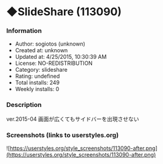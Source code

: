 # ◆SlideShare (113090)

### Information
- Author: sogiotos (unknown)
- Created at: unknown
- Updated at: 4/25/2015, 10:30:39 AM
- License: NO-REDISTRIBUTION
- Category: slideshare
- Rating: undefined
- Total installs: 249
- Weekly installs: 0


### Description
ver.2015-04
画面が広くてもサイドバーを出現させない


### Screenshots (links to userstyles.org)
![https://userstyles.org/style_screenshots/113090-after.png](https://userstyles.org/style_screenshots/113090-after.png)


